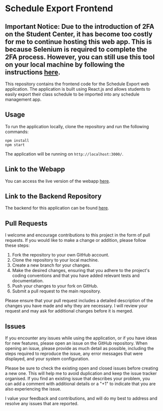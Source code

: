 # Schedule Export Frontend

## Important Notice: Due to the introduction of 2FA on the Student Center, it has become too costly for me to continue hosting this web app. This is because Selenium is required to complete the 2FA process. However, you can still use this tool on your local machine by following the instructions [here](https://github.com/ameenalasady/uwoTimetableCSV).

This repository contains the frontend code for the Schedule Export web application. The application is built using React.js and allows students to easily export their class schedule to be imported into any schedule management app.

## Usage

To run the application locally, clone the repository and run the following commands:

```
npm install
npm start
```

The application will be running on `http://localhost:3000/`.

## Link to the Webapp

You can access the live version of the webapp [here](https://western-schedule-exporter.web.app/).

## Link to the Backend Repository

The backend for this application can be found [here](https://github.com/ameenalasady/ScheduleExporterBackEnd).

## Pull Requests

I welcome and encourage contributions to this project in the form of pull requests. If you would like to make a change or addition, please follow these steps:

1. Fork the repository to your own GitHub account.
2. Clone the repository to your local machine.
3. Create a new branch for your changes.
4. Make the desired changes, ensuring that you adhere to the project's coding conventions and that you have added relevant tests and documentation.
5. Push your changes to your fork on GitHub.
6. Submit a pull request to the main repository.

Please ensure that your pull request includes a detailed description of the changes you have made and why they are necessary. I will review your request and may ask for additional changes before it is merged.

## Issues

If you encounter any issues while using the application, or if you have ideas for new features, please open an issue on the GitHub repository. When opening an issue, please provide as much detail as possible, including the steps required to reproduce the issue, any error messages that were displayed, and your system configuration.

Please be sure to check the existing open and closed issues before creating a new one. This will help me to avoid duplication and keep the issue tracker organised. If you find an existing issue that describes your problem, you can add a comment with additional details or a "+1" to indicate that you are also experiencing the issue.

I value your feedback and contributions, and will do my best to address and resolve any issues that are reported.
